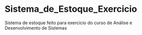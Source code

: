 # Sistema_de_Estoque_Exercicio
Sistema de estoque feito para exercicio do curso de Análise e Desenvolvimento de Sistemas
